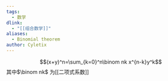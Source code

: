 ```yaml
---
tags:
  - 数学
dlink:
  - "[[组合数学]]"
aliases: 
  - Binomial theorem
author: Cyletix
---
```

$$(x+y)^n=\sum_{k=0}^n\binom nk x^{n-k}y^k$$
其中$\binom nk$ 为[[二项式系数]] 